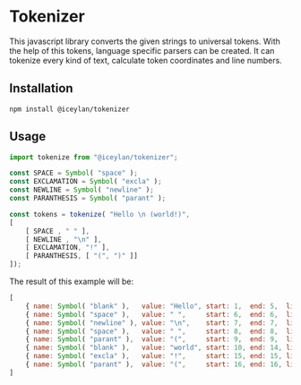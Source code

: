 # Tokenizer
This javascript library converts the given strings to universal tokens. With the help of this tokens, language specific parsers can be created. It can tokenize every kind of text, calculate token coordinates and line numbers.

## Installation
`npm install @iceylan/tokenizer`

## Usage
```js
import tokenize from "@iceylan/tokenizer";

const SPACE = Symbol( "space" );
const EXCLAMATION = Symbol( "excla" );
const NEWLINE = Symbol( "newline" );
const PARANTHESIS = Symbol( "parant" );

const tokens = tokenize( "Hello \n (world!)",
[
	[ SPACE , " " ],
	[ NEWLINE , "\n" ],
	[ EXCLAMATION, "!" ],
	[ PARANTHESIS, [ "(", ")" ]]
]);
```

The result of this example will be:

```js
[
	{ name: Symbol( "blank" ),   value: "Hello", start: 1,  end: 5,  line: 1 },
	{ name: Symbol( "space" ),   value: " ",     start: 6,  end: 6,  line: 1 },
	{ name: Symbol( "newline" ), value: "\n",    start: 7,  end: 7,  line: 2 },
	{ name: Symbol( "space" ),   value: " ",     start: 8,  end: 8,  line: 2 },
	{ name: Symbol( "parant" ),  value: "(",     start: 9,  end: 9,  line: 2 },
	{ name: Symbol( "blank" ),   value: "world", start: 10, end: 14, line: 2 },
	{ name: Symbol( "excla" ),   value: "!",     start: 15, end: 15, line: 2 },
	{ name: Symbol( "parant" ),  value: "(",     start: 16, end: 16, line: 2 }
]
```
